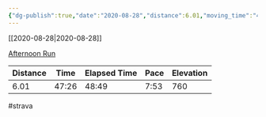 ```yaml
---
{"dg-publish":true,"date":"2020-08-28","distance":6.01,"moving_time":"47:26","elapsed_time":"48:49","pace":"7:53","total_elevation_gain":760,"url":"https://www.strava.com/activities/4139938242","permalink":"/01-personal/strava/2020-08-28-afternoon-run/","dgPassFrontmatter":true}
---
```



[[2020-08-28\|2020-08-28]]

[Afternoon Run](https://www.strava.com/activities/4139938242)

| Distance | Time  | Elapsed Time | Pace | Elevation |
| -------- | ----- | ------------ | ---- | --------- |
| 6.01     | 47:26 | 48:49        | 7:53 | 760       |




#strava
